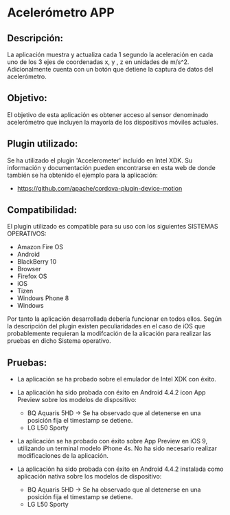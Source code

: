 Acelerómetro APP
================

Descripción:
------------
La aplicación muestra y actualiza cada 1 segundo la aceleración en cada uno de los 3 ejes de coordenadas x, y , z en unidades de m/s^2.
Adicionalmente cuenta con un botón que detiene la captura de datos del acelerómetro.

Objetivo:
---------
El objetivo de esta aplicación es obtener acceso al sensor denominado acelerómetro que incluyen la mayoría de los dispositivos móviles actuales.

Plugin utilizado:
-----------------
Se ha utilizado el plugin 'Accelerometer' incluído en Intel XDK. Su información y documentación pueden encontrarse en esta web de donde también se ha obtenido el ejemplo para la aplicación:
- https://github.com/apache/cordova-plugin-device-motion

Compatibilidad:
---------------
El plugin utilizado es compatible para su uso con los siguientes SISTEMAS OPERATIVOS:

* Amazon Fire OS
* Android
* BlackBerry 10
* Browser
* Firefox OS
* iOS
* Tizen
* Windows Phone 8
* Windows

Por tanto la aplicación desarrollada debería funcionar en todos ellos. Según la descripción del plugin existen peculiaridades en el caso de iOS que probablemente requieran la modifcación de la alicación para realizar las pruebas en dicho Sistema operativo.

Pruebas:
--------
* La aplicación se ha probado sobre el emulador de Intel XDK con éxito.

* La aplicación ha sido probada con éxito en Android 4.4.2 icon App Preview sobre los modelos de dispositivo:
	- BQ Aquaris 5HD -> Se ha observado que al detenerse en una posición fija el timestamp se detiene.
	- LG L50 Sporty
	
* La aplicación se ha probado con éxito sobre App Preview en iOS 9,  utilizando un terminal modelo iPhone 4s. No ha sido necesario realizar modificaciones de la aplicación.

* La aplicación ha sido probada con éxito en Android 4.4.2 instalada como aplicación nativa sobre los modelos de dispositivo:
	- BQ Aquaris 5HD -> Se ha observado que al detenerse en una posición fija el timestamp se detiene.
	- LG L50 Sporty
